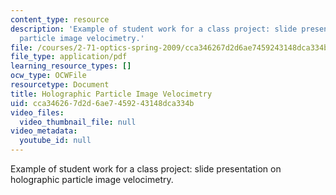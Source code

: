 ```yaml
---
content_type: resource
description: 'Example of student work for a class project: slide presentation on holographic
  particle image velocimetry.'
file: /courses/2-71-optics-spring-2009/cca346267d2d6ae7459243148dca334b_MIT2_71S09_sw05.pdf
file_type: application/pdf
learning_resource_types: []
ocw_type: OCWFile
resourcetype: Document
title: Holographic Particle Image Velocimetry
uid: cca34626-7d2d-6ae7-4592-43148dca334b
video_files:
  video_thumbnail_file: null
video_metadata:
  youtube_id: null
---
```

Example of student work for a class project: slide presentation on holographic particle image velocimetry.

